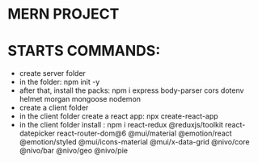 # MERN PROJECT

# STARTS COMMANDS:

- create server folder
- in the folder: npm init -y 
- after that, install the packs:  npm i express body-parser cors dotenv helmet morgan mongoose nodemon
- create a client folder
- in the client folder create a react app: npx create-react-app
- in the client folder install : npm i react-redux @reduxjs/toolkit react-datepicker react-router-dom@6 @mui/material @emotion/react @emotion/styled @mui/icons-material @mui/x-data-grid @nivo/core @nivo/bar @nivo/geo @nivo/pie